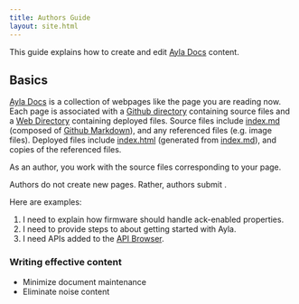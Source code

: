 ```yaml
---
title: Authors Guide
layout: site.html
---
```


This guide explains how to create and edit [Ayla Docs](https://docs.aylanetworks.com) content.

## Basics

[Ayla Docs](https://docs.aylanetworks.com) is a collection of webpages like the page you are reading now. Each page is associated with a [Github directory](https://github.com/AylaNetworks/ayla-documentation/tree/master/src/authors-guide) containing source files and a [Web Directory](https://docs.aylanetworks.com/authors-guide/) containing deployed files. Source files include [index.md](https://github.com/AylaNetworks/ayla-documentation/blob/master/src/authors-guide/index.md) (composed of [Github Markdown](https://guides.github.com/features/mastering-markdown/)), and any referenced files (e.g. image files). Deployed files include [index.html](https://docs.aylanetworks.com/authors-guide/index.html) (generated from [index.md](https://github.com/AylaNetworks/ayla-documentation/blob/master/src/authors-guide/index.md)), and copies of the referenced files. 

As an author, you work with the source files corresponding to your page. 






Authors do not create new pages. Rather, authors submit  . 

Here are examples:

1. I need to explain how firmware should handle ack-enabled properties.
1. I need to provide steps to about getting started with Ayla.
1. I need APIs added to the [API Browser](cloud-services/api-browser).

### Writing effective content

* Minimize document maintenance
* Eliminate noise content